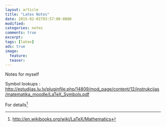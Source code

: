 ```yaml
---
layout: article
title: "Latex Notes"
date: 2015-02-01T03:57:00-0800
modified:
categories: notes
comments: true
excerpt:
tags: [latex]
ads: true
image:
  feature:
  teaser:
---
```


Notes for myself

Symbol lookups : <http://estudijas.lu.lv/pluginfile.php/14809/mod_page/content/12/instrukcijas/matematika_moodle/LaTeX_Symbols.pdf>

For details[^1]


[^1]: http://en.wikibooks.org/wiki/LaTeX/Mathematics
